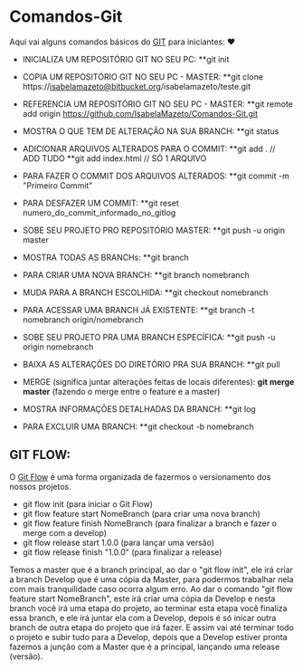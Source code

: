# Comandos-Git
Aqui vai alguns comandos básicos do <a href="https://git-scm.com/book/pt-br/v1/Primeiros-passos-No%C3%A7%C3%B5es-B%C3%A1sicas-de-Git">GIT</a> para iniciantes: ❤️

* INICIALIZA UM REPOSITÓRIO GIT NO SEU PC:
**git init

* COPIA UM REPOSITÓRIO GIT NO SEU PC - MASTER:
**git clone https://isabelamazeto@bitbucket.org/isabelamazeto/teste.git

* REFERENCIA UM REPOSITÓRIO GIT NO SEU PC - MASTER:
**git remote add origin https://github.com/IsabelaMazeto/Comandos-Git.git

* MOSTRA O QUE TEM DE ALTERAÇÃO NA SUA BRANCH:
**git status

* ADICIONAR ARQUIVOS ALTERADOS PARA O COMMIT:
**git add . // ADD TUDO
**git add index.html // SÓ 1 ARQUIVO

* PARA FAZER O COMMIT DOS ARQUIVOS ALTERADOS:
**git commit -m "Primeiro Commit"

* PARA DESFAZER UM COMMIT:
**git reset numero_do_commit_informado_no_gitlog

* SOBE SEU PROJETO PRO REPOSITÓRIO MASTER:
**git push -u origin master

* MOSTRA TODAS AS BRANCHs:
**git branch

* PARA CRIAR UMA NOVA BRANCH:
**git branch nomebranch

* MUDA PARA A BRANCH ESCOLHIDA:
**git checkout nomebranch

* PARA ACESSAR UMA BRANCH JÁ EXISTENTE:
**git branch -t nomebranch origin/nomebranch

* SOBE SEU PROJETO PRA UMA BRANCH ESPECÍFICA:
**git push -u origin nomebranch

* BAIXA AS ALTERAÇÕES DO DIRETÓRIO PRA SUA BRANCH:
**git pull

* MERGE (significa juntar alterações feitas de locais diferentes):
**git merge master** (fazendo o merge entre o feature e a master)

* MOSTRA INFORMAÇÕES DETALHADAS DA BRANCH:
**git log

* PARA EXCLUIR UMA BRANCH:
**git checkout -b nomebranch

## GIT FLOW:

O <a href="https://medium.com/trainingcenter/utilizando-o-fluxo-git-flow-e63d5e0d5e04">Git Flow</a> é uma forma organizada de fazermos o versionamento dos nossos projetos.

* git flow init (para iniciar o Git Flow)
* git flow feature start NomeBranch (para criar uma nova branch)
* git flow feature finish NomeBranch (para finalizar a branch e fazer o merge com a develop)
* git flow release start 1.0.0 (para lançar uma versão)
* git flow release finish "1.0.0" (para finalizar a release)

Temos a master que é a branch principal, ao dar o "git flow init", ele irá criar a branch Develop que é uma cópia da Master, para podermos trabalhar nela com mais tranquilidade caso ocorra algum erro. Ao dar o comando "git flow feature start NomeBranch", este irá criar uma cópia da Develop e nesta branch você irá uma etapa do projeto, ao terminar esta etapa você finaliza essa branch, e ele irá juntar ela com a Develop, depois é só inicar outra branch de outra etapa do projeto que irá fazer. E assim vai até terminar todo o projeto e subir tudo para a Develop, depois que a Develop estiver pronta fazemos a junção com a Master que é a principal, lançando uma release (versão).
